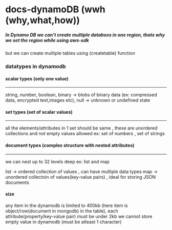# docs-dynamoDB (wwh (why,what,how))



##### In Dynamo DB we can't create multiple databses in one region, thats why we set the region while using aws-sdk
but we can create multiple tables using (createtable) function
### datatypes in dynamodb

  #### scalar types (only one value)
  ------------
  string,
  number,
  boolean, 
  binary -> blobs of binary data (ex: compressed data, encrypted text,images etc),
  null -> unknown or undefined state
  
  #### set types (set of scalar values)
  ------------ 
  all the elements/attributes in 1 set should be same , these are unordered collections and not empty values allowed 
  ex: set of numbers , set of strings
  
  #### document types (complex structure with nested attributes)
  ------------
  we can nest up to 32 levels deep
  ex: list and map
  
  list -> ordered collection of values , can have multiple data types
  map  -> unordered collectoin of values(key-value pairs) , ideal for storing JSON documents
  
  
#### size  
 any item in the dynamodb is limited to 400kb (here item is object/row(document in mongodb) in the table), each attribute(property/key-value pair) must be under 2kb
 we cannot store empty value in dynamodb (must be atleast 1 character)

